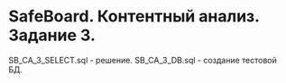 # SafeBoard. Контентный анализ. Задание 3.
SB_CA_3_SELECT.sql - решение.
SB_CA_3_DB.sql - создание тестовой БД.
